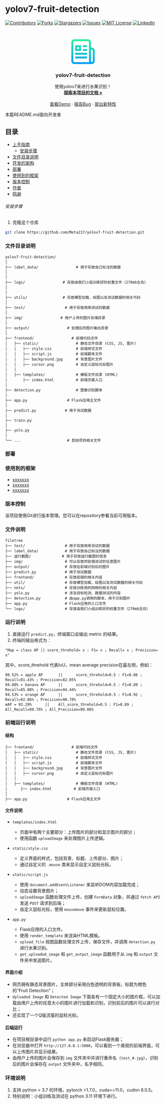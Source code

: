 # yolov7-fruit-detection


<!-- PROJECT SHIELDS -->

[![Contributors][contributors-shield]][contributors-url]
[![Forks][forks-shield]][forks-url]
[![Stargazers][stars-shield]][stars-url]
[![Issues][issues-shield]][issues-url]
[![MIT License][license-shield]][license-url]
[![LinkedIn][linkedin-shield]][linkedin-url]

<!-- PROJECT LOGO -->
<br />

<p align="center">
  <a href="https://github.com/Meta217/yolov7-fruit-detection/">
    <img src="images/logo.png" alt="Logo" width="80" height="80">
  </a>

  <h3 align="center">yolov7-fruit-detection</h3>
  <p align="center">
    使用yolov7来进行水果识别！
    <br />
    <a href="https://github.com/Meta217/yolov7-fruit-detection"><strong>探索本项目的文档 »</strong></a>
    <br />
    <br />
    <a href="https://github.com/Meta217/yolov7-fruit-detection">查看Demo</a>
    ·
    <a href="https://github.com/Meta217/yolov7-fruit-detection/issues">报告Bug</a>
    ·
    <a href="https://github.com/Meta217/yolov7-fruit-detection/issues">提出新特性</a>
  </p>

</p>

本篇README.md面向开发者

## 目录

- [上手指南](#上手指南)
  - [安装步骤](#安装步骤)
- [文件目录说明](#文件目录说明)
- [开发的架构](#开发的架构)
- [部署](#部署)
- [使用到的框架](#使用到的框架)
- [版本控制](#版本控制)
- [作者](#作者)
- [鸣谢](#鸣谢)


###### 安装步骤

1. 克隆这个仓库

```sh
git clone https://github.com/Meta217/yolov7-fruit-detection.git
```

### 文件目录说明

```
yolov7-fruit-detection/
│
├── label_data/                 # 用于存放自己标注的数据
│
│
├── logs/                 # 存放由我们小组训练好的权重文件（270mb左右）
│
│
├── utils/                # 存放模型加载、绘图以及测试数据的相关代码
│
├── test/                  # 用于存放用来测试的数据
│
├── img/                 # 用户上传的图片存储目录
│
├── output/                 # 处理后的图片输出目录
│
├── frontend/                 # 前端代码文件
│   ├── static/                 # 静态文件目录 (CSS, JS, 图片)
│   │   ├── style.css           # 前端样式文件
│   │   ├── script.js           # 前端脚本文件
│   │   ├── background.jpg      # 背景图片文件
│   │   ├── cursor.png          # 自定义鼠标光标图片
│   │
│   ├── templates/              # 模板文件目录 (HTML)
│       ├── index.html          # 前端页面入口
│
├── detection.py                # 图像识别脚本
│
├── app.py                  # Flask应用主文件
│
├── predict.py             # 用于测试数据     
│
├── train.py                  
│
├── yolo.py                                 
│
└── ...                     # 其他项目相关文件
```


### 部署

### 使用到的框架

- [xxxxxxx](https://getbootstrap.com)
- [xxxxxxx](https://jquery.com)
- [xxxxxxx](https://laravel.com)

### 版本控制

该项目使用Git进行版本管理。您可以在repository参看当前可用版本。

### 文件说明

```
filetree 
├── test/                  # 用于存放用来测试的数据
├── label_data/            # 用于存放自己标注的数据
├── 运行截图/              # 用于存放运行截图的信息
├── img/                   # 可以存放供前端测试的任意图片
├── output/                # 存放在前端识别后的图片
├── predict.py             # 用于测试数据
├── frontend/              # 存放前端的相关内容
├── util/                  # 存放模型加载、绘图以及测试数据的相关代码
├── nets/                  # 存放训练用的网络的相关内容
├── yolo.py                # 涉及目标检测、数据测试的内容
├── detection.py           # 由app.py调用的脚本，用于识别图片
├── app.py                 # Flask应用的入口文件
└── logs/                  # 存放由我们小组训练好的权重文件（270mb左右）
```

### 运行说明

1. 直接运行 `predict.py`，终端窗口会输出 metric 的结果。
2. 终端的输出格式为：

```
"Map = class AP || score_threhold= x : F1= x ; Recall= x ; Precision= x"
```

其中，score_threhold 代表IoU，mean average precision在最左侧，例如：

```
90.52% = apple AP       ||      score_threhold=0.5 : F1=0.86 ; Recall=91.43% ; Precision=82.05%
94.80% = banana AP      ||      score_threhold=0.5 : F1=0.89 ; Recall=85.00% ; Precision=94.44%
94.53% = orange AP      ||      score_threhold=0.5 : F1=0.92 ; Recall=92.86% ; Precision=90.70%
mAP = 93.29%      ||    All_score_threhold=0.5 : F1=0.89 ; All_Recall=89.76% ; All_Precision=89.06%
```

### 前端运行说明

#### 结构

```
├── frontend/                 # 前端代码文件
│   ├── static/                 # 静态文件目录 (CSS, JS, 图片)
│   │   ├── style.css           # 前端样式文件
│   │   ├── script.js           # 前端脚本文件
│   │   ├── background.jpg      # 背景图片文件
│   │   ├── cursor.png          # 自定义鼠标光标图片
│   │
│   ├── templates/              # 模板文件目录 (HTML)
│      ├── index.html          # 前端页面入口
│
├── app.py                  # Flask应用主文件
```

#### 文件说明

- `templates/index.html`
  - 页面中有两个主要部分：上传图片的部分和显示图片的部分；
  - 使用函数 `uploadImage` 来处理图片上传逻辑。

- `static/style.css`
  - 定义界面的样式，包括背景、标题、上传部分、图片；
  - 通过自定义的 `.mouse` 类来显示自定义鼠标光标。

- `static/script.js`
  - 使用 `document.addEventListener` 来监听DOM内容加载完成；
  - 动态设置背景图片；
  - `uploadImage` 函数处理文件上传，创建 `FormData` 对象，并通过 `fetch API` 发送 `POST` 请求到后端；
  - 自定义鼠标光标，使用 `mousemove` 事件来更新鼠标位置。

- `app.py`
  - Flask应用的入口文件。
  - 使用 `render_template` 来渲染HTML模板。
  - `upload_file` 视图函数处理文件上传，保存文件，并调用 `detection.py` 进行水果识别。
  - `get_uploaded_image` 和 `get_output_image` 函数用于从 `img` 和 `output` 文件夹中发送图片。

#### 界面介绍

- 网页拥有静态背景图片，主体部分采用白色透明的背景板，标题为橙色的“Fruit Detection”；
- `Uploaded Image` 和 `Detected Image` 下面各有一个固定大小的图片框，可以加载由用户上传的任意大小的图片进行加载和识别，识别前后的图片可以进行对比；
- 还实现了一个Q版流萤的鼠标光标。

#### 后端运行

- 在项目根目录中运行 `python app.py` 来启动Flask服务器；
- 在浏览器中打开 `http://127.0.0.1:5000`，可以看到一个美观的前端界面，可以上传图片并显示结果。
- 由用户上传的图片会保存到 `img` 文件夹中并进行重命名（`test_#.jpg`），识别后的图片会保存在 `output` 文件夹中，名字相同。

### 环境说明

1. 支持 python > 3.7 的环境，pytorch >1.7.0，cuda>=11.0，cudnn 8.0.5。
2. 特别说明：小组训练及测试在 python 3.11 环境下进行。

<!-- links -->
[your-project-path]:Meta217/yolov7-fruit-detection
[contributors-shield]: https://img.shields.io/github/contributors/Meta217/yolov7-fruit-detection.svg?style=flat-square
[contributors-url]: https://github.com/Meta217/yolov7-fruit-detection/graphs/contributors
[forks-shield]: https://img.shields.io/github/forks/Meta217/yolov7-fruit-detection.svg?style=flat-square
[forks-url]: https://github.com/Meta217/yolov7-fruit-detection/network/members
[stars-shield]: https://img.shields.io/github/stars/Meta217/yolov7-fruit-detection.svg?style=flat-square
[stars-url]: https://github.com/Meta217/yolov7-fruit-detection/stargazers
[issues-shield]: https://img.shields.io/github/issues/Meta217/yolov7-fruit-detection.svg?style=flat-square
[issues-url]: https://img.shields.io/github/issues/Meta217/yolov7-fruit-detection.svg
[license-shield]: https://img.shields.io/github/license/Meta217/yolov7-fruit-detection.svg?style=flat-square
[license-url]: https://github.com/Meta217/yolov7-fruit-detection/blob/master/LICENSE.txt
[linkedin-shield]: https://img.shields.io/badge/-LinkedIn-black.svg?style=flat-square&logo=linkedin&colorB=555
[linkedin-url]: https://linkedin.com/in/shaojintian